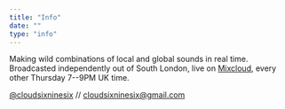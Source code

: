 ```yaml
---
title: "Info"
date: ""
type: "info"
---
```


Making wild combinations of local and global sounds in real time. Broadcasted independently out of South London, live on [Mixcloud](https://www.mixcloud.com/cloud696/), every other Thursday 7--9PM UK time.

[@cloudsixninesix](https://www.instagram.com/cloudsixninesix/) // [cloudsixninesix@gmail.com](mailto:cloudsixninesix@gmail.com)
